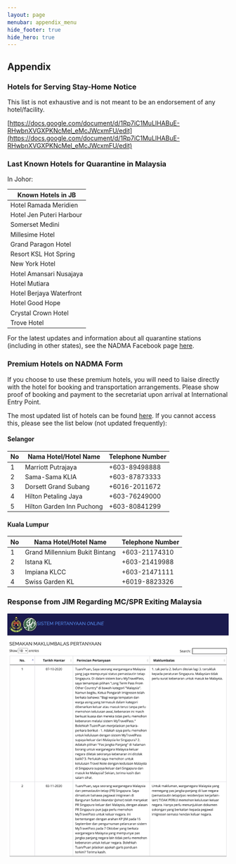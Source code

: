 ```yaml
---
layout: page
menubar: appendix_menu
hide_footer: true
hide_hero: true
---
```


## Appendix 

### Hotels for Serving Stay-Home Notice 

This list is not exhaustive and is not meant to be an endorsement of any hotel/facility.

[https://docs.google.com/document/d/1Rp7iC1MuLlHABuE-RHwbnXVGXPKNcMel_eMcJWcxmFU/edit](https://docs.google.com/document/d/1Rp7iC1MuLlHABuE-RHwbnXVGXPKNcMel_eMcJWcxmFU/edit)


### Last Known Hotels for Quarantine in Malaysia 

In Johor:

| Known Hotels in JB       |
|--------------------------|
| Hotel Ramada Meridien    |
| Hotel Jen Puteri Harbour |
| Somerset Medini          |
| Millesime Hotel          |
| Grand Paragon Hotel      |
| Resort KSL Hot Spring    |
| New York Hotel           |
| Hotel Amansari Nusajaya  |
| Hotel Mutiara            |
| Hotel Berjaya Waterfront |
| Hotel Good Hope          |
| Crystal Crown Hotel      |
| Trove Hotel              |


For the latest updates and information about all quarantine stations (including in other states), see the NADMA Facebook page [here](https://www.facebook.com/nadma.pmd/).



### Premium Hotels on NADMA Form 

If you choose to use these premium hotels, you will need to liaise directly with the hotel for booking and transportation arrangements. Please show proof of booking and payment to the secretariat upon arrival at International Entry Point.

The most updated list of hotels can be found [here](http://www.nadma.gov.my/component/sppagebuilder/?view=page&id=190). If you cannot access this, please see the list below (not updated frequently):


#### Selangor 

| No | Nama Hotel/Hotel Name     | Telephone Number |
|----|---------------------------|------------------|
|  1 | Marriott Putrajaya        | +603-89498888    |
|  2 | Sama-Sama KLIA            | +603-87873333    |
|  3 | Dorsett Grand Subang      | +6016-2011672    |
|  4 | Hilton Petaling Jaya      | +603-76249000    |
|  5 | Hilton Garden Inn Puchong | +603-80841299    |

#### Kuala Lumpur 

| No | Nama Hotel/Hotel Name          | Telephone Number |
|----|--------------------------------|------------------|
|  1 | Grand Millennium Bukit Bintang | +603-21174310    |
|  2 | Istana KL                      | +603-21419988    |
|  3 | Impiana KLCC                   | +603-21471111    |
|  4 | Swiss Garden KL                | +6019-8823326    |


### Response from JIM Regarding MC/SPR Exiting Malaysia 

![JIM Response](/assets/imigresen-response.jpg)